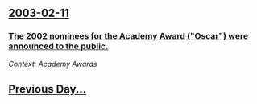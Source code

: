 ## [2003-02-11](/news/2003/02/11/index.md)

### [ The 2002 nominees for the Academy Award ("Oscar") were announced to the public.](/news/2003/02/11/the-2002-nominees-for-the-academy-award-oscar-were-announced-to-the-public.md)
_Context: Academy Awards_

## [Previous Day...](/news/2003/02/10/index.md)

